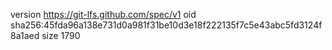 version https://git-lfs.github.com/spec/v1
oid sha256:45fda96a138e731d0a981f31be10d3e18f222135f7c5e43abc5fd3124f8a1aed
size 1790
